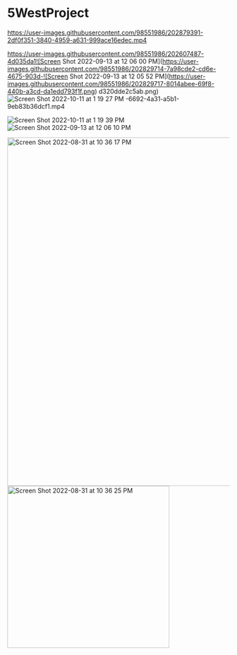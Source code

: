 # 5WestProject


https://user-images.githubusercontent.com/98551986/202879391-2df0f351-3840-4959-a631-999ace16edec.mp4



https://user-images.githubusercontent.com/98551986/202607487-4d035da1![Screen Shot 2022-09-13 at 12 06 00 PM](https://user-images.githubusercontent.com/98551986/202829714-7a98cde2-cd6e-4675-903d-![Screen Shot 2022-09-13 at 12 05 52 PM](https://user-images.githubusercontent.com/98551986/202829717-8014abee-69f8-440b-a3cd-da1edd793f1f.png)
d320dde2c5ab.png)
![Screen Shot 2022-10-11 at 1 19 27 PM](https://user-images.githubusercontent.com/98551986/202829715-cfe8ddbc-ab46-48cf-b337-84d6b7b0c4ca.png)
-6692-4a31-a5b1-9eb83b36dcf1.mp4

![Screen Shot 2022-10-11 at 1 19 39 PM](https://user-images.githubusercontent.com/98551986/202829746-80a0fb11-c9bf-4e3c-8ff0-46dada74d851.png)
![Screen Shot 2022-09-13 at 12 06 10 PM](https://user-images.githubusercontent.com/98551986/202829747-5c314e60-1806-4057-96c6-73e9652dde8e.png)

<img width="789" alt="Screen Shot 2022-08-31 at 10 36 17 PM" src="https://user-images.githubusercontent.com/98551986/202959906-32df90d9-7351-4701-a43f-c2b554ac9efb.png">
<img width="367" alt="Screen Shot 2022-08-31 at 10 36 25 PM" src="https://user-images.githubusercontent.com/98551986/202959944-e74e3d5a-4f3a-4db9-a7fd-ef7b3011e237.png">
